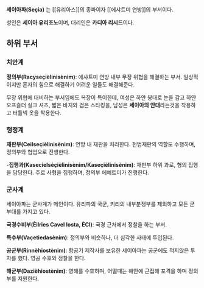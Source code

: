 **세이아파(Seçia)** 는 [[유리아스]]의 종파이자 [[에샤트미 연방]]의 부서이다.

성인은 **세이아 유리조노**이며, 대리인은 **카디아 리시드**이다.

## 하위 부서

### 치안계

**정의부(Racyseçièlinisènim)**: 에샤트미 연방 내부 무장 위협을 해결하는 부서. 일상적이지만 혼자의 힘으로 해결하기 어려운 일들도 해결해준다.

무장 위협에 대비하는 부서임에도 복장이 특이한데, 여성은 하얀 붕대로 눈을 감고 하얀 오프숄더 실크 셔츠, 짧은 바지와 검은 스타킹을, 남성은 **세이아의 안대**라는것을 착용하고 터틀넥 옷을 착용한다.

### 행정계

**재판부(Ceilseçièlinisènim)**: 연방 내 재판을 처리한다. 헌법재판의 역할도 수행하며, 정의부와 협업으로 진행한다.

-**집행과(Kasecielsėçièlinisènim/Kaseçièlinisènim)**: 재판부 하위 과로, 형의 집행을 담당한다. 주로 사형을 집행하며, 정의부 에예트미가 진행한다.

### 군사계

세이아파는 군사계가 메인이다. 유리파의 국군, 키리의 내부분쟁부를 제외하고 모든 군부대를 가지고 있다.

**국경수비부(Èilries Cavel Iosta, ÈCI)**: 국경 근처에서 정찰을 하는 부서.

**특수부(Vaçetiedasènim)**: 정의부와 비슷하나, 더 심각한 사태에 투입된다.

**공군부(Rinnèhiostènim)**: 항공기 제작사를 보유한 세이아파는 공군에도 적지않은 투자를 했다. 영공 수호와 정찰을 한다.

**해군부(Dazièhiostènim)**: 영해를 수호하며, 어떨때는 해안에 근접해 포격을 하며 정의부를 지원한다.

